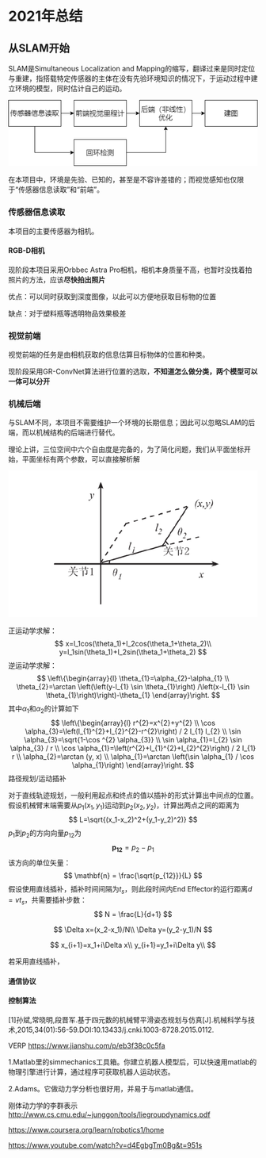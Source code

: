 # 2021年总结

## 从SLAM开始

SLAM是Simultaneous Localization and Mapping的缩写，翻译过来是同时定位与重建，指搭载特定传感器的主体在没有先验环境知识的情况下，于运动过程中建立环境的模型，同时估计自己的运动。

![SLAM流程图.drawio](media/Untitled/SLAM流程图.drawio.png)

在本项目中，环境是先验、已知的，甚至是不容许差错的；而视觉感知也仅限于“传感器信息读取”和“前端”。

### 传感器信息读取

本项目的主要传感器为相机。

#### RGB-D相机

现阶段本项目采用Orbbec Astra Pro相机，相机本身质量不高，也暂时没找着拍照片的方法，应该**尽快拍出照片**

优点：可以同时获取到深度图像，以此可以方便地获取目标物的位置

缺点：对于塑料瓶等透明物品效果极差

### 视觉前端

视觉前端的任务是由相机获取的信息估算目标物体的位置和种类。

现阶段采用GR-ConvNet算法进行位置的选取，**不知道怎么做分类，两个模型可以一体可以分开**

### 机械后端

与SLAM不同，本项目不需要维护一个环境的长期信息；因此可以忽略SLAM的后端，而以机械结构的后端进行替代。

理论上讲，三位空间中六个自由度是完备的，为了简化问题，我们从平面坐标开始，平面坐标有两个参数，可以直接解析解

![img](media/Untitled/1765442-20210331173847732-1400585782.png)

正运动学求解：
$$
x=l_1cos(\theta_1)+l_2cos(\theta_1+\theta_2)\\
y=l_1sin(\theta_1)+l_2sin(\theta_1+\theta_2)
$$
逆运动学求解：
$$
\left\{\begin{array}{l}
\theta_{1}=\alpha_{2}-\alpha_{1} \\
\theta_{2}=\arctan \left(\left(y-l_{1} \sin \theta_{1}\right) /\left(x-l_{1} \sin \theta_{1}\right)\right)-\theta_{1}
\end{array}\right.
$$
其中$\alpha_1$和$\alpha_2$的计算如下
$$
\left\{\begin{array}{l}
r^{2}=x^{2}+y^{2} \\
\cos \alpha_{3}=\left(l_{1}^{2}+l_{2}^{2}-r^{2}\right) / 2 l_{1} l_{2} \\
\sin \alpha_{3}=\sqrt{1-\cos ^{2} \alpha_{3}} \\
\sin \alpha_{1}=l_{2} \sin \alpha_{3} / r \\
\cos \alpha_{1}=\left(r^{2}+l_{1}^{2}+l_{2}^{2}\right) / 2 l_{1} r \\
\alpha_{2}=\arctan (y, x) \\
\alpha_{1}=\arctan \left(\sin \alpha_{1} / \cos \alpha_{1}\right)
\end{array}\right.
$$
路径规划/运动插补

对于直线轨迹规划，一般利用起点和终点的值以插补的形式计算出中间点的位置。假设机械臂末端需要从$p_1(x_1, y_1)$运动到$p_2(x_2, y_2)$，计算出两点之间的距离为
$$
L=\sqrt{(x_1-x_2)^2+(y_1-y_2)^2)}
$$
$p_1$到$p_2$的方向向量$p_{12}$为
$$
\mathbf{p_{12}} = p_2 - p_1
$$
该方向的单位矢量：
$$
\mathbf{n} = \frac{\sqrt{p_{12}}}{L}
$$
假设使用直线插补，插补时间间隔为$t_s$，则此段时间内End Effector的运行距离$d=vt_s$，共需要插补步数：
$$
N = \frac{L}{d+1}
$$

$$
\Delta x=(x_2-x_1)/N\\
\Delta y=(y_2-y_1)/N
$$


$$
x_{i+1}=x_1+i\Delta x\\
y_{i+1}=y_1+i\Delta y\\
$$


若采用直线插补，



#### 通信协议



#### 控制算法





[1]孙斌,常晓明,段晋军.基于四元数的机械臂平滑姿态规划与仿真[J].机械科学与技术,2015,34(01):56-59.DOI:10.13433/j.cnki.1003-8728.2015.0112.

VERP  https://www.jianshu.com/p/eb3f38c0c5fa

1.Matlab里的simmechanics工具箱。你建立机器人模型后，可以快速用matlab的物理引擎进行计算，通过程序可获取机器人运动状态。

2.Adams。它做动力学分析也很好用，并易于与matlab通信。

刚体动力学的李群表示 http://www.cs.cmu.edu/~junggon/tools/liegroupdynamics.pdf



https://www.coursera.org/learn/robotics1/home

https://www.youtube.com/watch?v=d4EgbgTm0Bg&t=951s